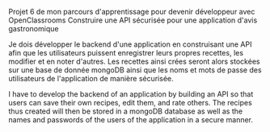 Projet 6 de mon parcours d'apprentissage pour devenir développeur avec OpenClassrooms
Construire une API sécurisée pour une application d'avis gastronomique

Je dois développer le backend d'une application en construisant une API afin que les utilisateurs puissent enregistrer leurs propres recettes, les modifier et en noter d'autres. Les recettes ainsi crées seront alors stockées sur une base de donnée mongoDB ainsi que les noms et mots de passe des utilisateurs de l'application de manière sécurisée.

I have to develop the backend of an application by building an API so that users can save their own recipes, edit them, and rate others. The recipes thus created will then be stored in a mongoDB database as well as the names and passwords of the users of the application in a secure manner.

